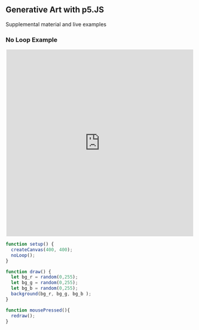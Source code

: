 ## Generative Art with p5.JS

Supplemental material and live examples

### No Loop Example

<iframe frameborder="0" style="height: 500px; width: 500px; margin: 0 auto; display: block;" src="https://editor.p5js.org/kellbot/full/sCHy3Rm_N"></iframe>

```JavaScript
function setup() {
  createCanvas(400, 400);
  noLoop();
}

function draw() {
  let bg_r = random(0,255);
  let bg_g = random(0,255);
  let bg_b = random(0,255);
  background(bg_r, bg_g, bg_b ); 
}

function mousePressed(){
  redraw();
}
```
